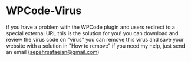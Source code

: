 # WPCode-Virus
if you have a problem with the WPCode plugin and users redirect to a special external URL this is the solution for you!
you can download and review the virus code on "virus"
you can remove this virus and save your website with a solution in "How to remove"
if you need my help, just send an email (sepehrsafaeian@gmail.com)
